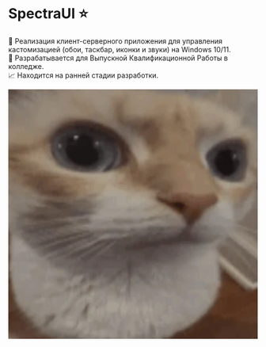 # SpectraUI :star:
:art: Реализация клиент-серверного приложения для управления кастомизацией (обои, таскбар, иконки и звуки) на Windows 10/11.
<br>
:microscope: Разрабатывается для Выпускной Квалификационной Работы в колледже.
<br>
:chart_with_upwards_trend: Находится на ранней стадии разработки.
<p align="center">
  <img src="https://github.com/k1rayuuu/SpectraUI/blob/e264f6137a3728fb6dff80a753109e0df2fabad5/%D1%81at.png" alt="SpectraUI" width="600">
</p>
